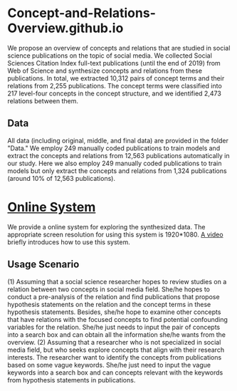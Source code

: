 # Concept-and-Relations-Overview.github.io
We propose an overview of concepts and relations that are studied in social science publications on the topic of social media. We collected Social Sciences Citation Index full-text publications (until the end of 2019) from Web of Science and synthesize concepts and relations from these publications. In total, we extracted 10,312 pairs of concept terms and their relations from 2,255 publications. The concept terms were classified into 217 level-four concepts in the concept structure, and we identified 2,473 relations between them.

## Data
All data (including original, middle, and final data) are provided in the folder "Data." We employ 249 manually coded publications to train models and extract the concepts and relations from 12,563 publications automatically in our study. Here we also employ 249 manually coded publications to train models but only extract the concepts and relations from 1,324 publications (around 10% of 12,563 publications).

# [Online System](https://concept-and-relations-overview.github.io/)
 We provide a online system for exploring the synthesized data. The appropriate screen resolution for using this system is 1920*1080. [A video](/static/Video.mp4) briefly introduces how to use this system.

## Usage Scenario
(1) Assuming that a social science researcher hopes to review studies on a relation between two concepts in social media field. She/he hopes to conduct a pre-analysis of the relation and find publications that propose hypothesis statements on the relation and the concept terms in these hypothesis statements. Besides, she/he hope to examine other concepts that have relations with the focused concepts to find potential confounding variables for the relation. She/he just needs to input the pair of concepts into a search box and can obtain all the information she/he wants from the overview. 
(2) Assuming that a researcher who is not specialized in social media field, but who seeks explore concepts that align with their research interests. The researcher want to identify the concepts from publications based on some vague keywords. She/he just need to input the vague keywords into a search box and can concepts relevant with the keywords from hypothesis statements in publications.
